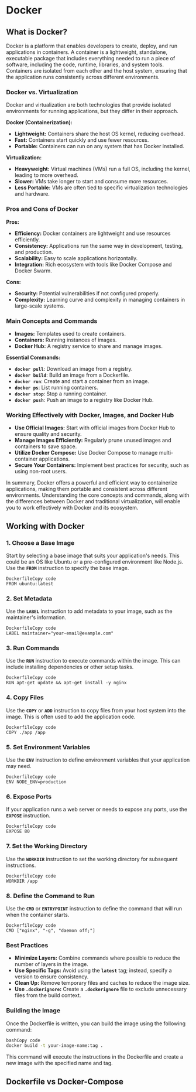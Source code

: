 # Docker

## What is Docker?

Docker is a platform that enables developers to create, deploy, and run applications in containers. A container is a lightweight, standalone, executable package that includes everything needed to run a piece of software, including the code, runtime, libraries, and system tools. Containers are isolated from each other and the host system, ensuring that the application runs consistently across different environments.

### **Docker vs. Virtualization**

Docker and virtualization are both technologies that provide isolated environments for running applications, but they differ in their approach.

**Docker (Containerization):**

- **Lightweight:** Containers share the host OS kernel, reducing overhead.
- **Fast:** Containers start quickly and use fewer resources.
- **Portable:** Containers can run on any system that has Docker installed.

**Virtualization:**

- **Heavyweight:** Virtual machines (VMs) run a full OS, including the kernel, leading to more overhead.
- **Slower:** VMs take longer to start and consume more resources.
- **Less Portable:** VMs are often tied to specific virtualization technologies and hardware.

### **Pros and Cons of Docker**

**Pros:**

- **Efficiency:** Docker containers are lightweight and use resources efficiently.
- **Consistency:** Applications run the same way in development, testing, and production.
- **Scalability:** Easy to scale applications horizontally.
- **Integration:** Rich ecosystem with tools like Docker Compose and Docker Swarm.

**Cons:**

- **Security:** Potential vulnerabilities if not configured properly.
- **Complexity:** Learning curve and complexity in managing containers in large-scale systems.

### **Main Concepts and Commands**

- **Images:** Templates used to create containers.
- **Containers:** Running instances of images.
- **Docker Hub:** A registry service to share and manage images.

**Essential Commands:**

- **`docker pull`**: Download an image from a registry.
- **`docker build`**: Build an image from a Dockerfile.
- **`docker run`**: Create and start a container from an image.
- **`docker ps`**: List running containers.
- **`docker stop`**: Stop a running container.
- **`docker push`**: Push an image to a registry like Docker Hub.

### **Working Effectively with Docker, Images, and Docker Hub**

- **Use Official Images:** Start with official images from Docker Hub to ensure quality and security.
- **Manage Images Efficiently:** Regularly prune unused images and containers to save space.
- **Utilize Docker Compose:** Use Docker Compose to manage multi-container applications.
- **Secure Your Containers:** Implement best practices for security, such as using non-root users.

In summary, Docker offers a powerful and efficient way to containerize applications, making them portable and consistent across different environments. Understanding the core concepts and commands, along with the differences between Docker and traditional virtualization, will enable you to work effectively with Docker and its ecosystem.

## Working with Docker

### **1. Choose a Base Image**

Start by selecting a base image that suits your application's needs. This could be an OS like Ubuntu or a pre-configured environment like Node.js. Use the **`FROM`** instruction to specify the base image.

```docker
DockerfileCopy code
FROM ubuntu:latest
```

### **2. Set Metadata**

Use the **`LABEL`** instruction to add metadata to your image, such as the maintainer's information.

```docker
DockerfileCopy code
LABEL maintainer="your-email@example.com"
```

### **3. Run Commands**

Use the **`RUN`** instruction to execute commands within the image. This can include installing dependencies or other setup tasks.

```docker
DockerfileCopy code
RUN apt-get update && apt-get install -y nginx
```

### **4. Copy Files**

Use the **`COPY`** or **`ADD`** instruction to copy files from your host system into the image. This is often used to add the application code.

```docker
DockerfileCopy code
COPY ./app /app
```

### **5. Set Environment Variables**

Use the **`ENV`** instruction to define environment variables that your application may need.

```docker
DockerfileCopy code
ENV NODE_ENV=production
```

### **6. Expose Ports**

If your application runs a web server or needs to expose any ports, use the **`EXPOSE`** instruction.

```docker
DockerfileCopy code
EXPOSE 80
```

### **7. Set the Working Directory**

Use the **`WORKDIR`** instruction to set the working directory for subsequent instructions.

```docker
DockerfileCopy code
WORKDIR /app
```

### **8. Define the Command to Run**

Use the **`CMD`** or **`ENTRYPOINT`** instruction to define the command that will run when the container starts.

```docker
DockerfileCopy code
CMD ["nginx", "-g", "daemon off;"]
```

### **Best Practices**

- **Minimize Layers:** Combine commands where possible to reduce the number of layers in the image.
- **Use Specific Tags:** Avoid using the **`latest`** tag; instead, specify a version to ensure consistency.
- **Clean Up:** Remove temporary files and caches to reduce the image size.
- **Use `.dockerignore`:** Create a **`.dockerignore`** file to exclude unnecessary files from the build context.

### **Building the Image**

Once the Dockerfile is written, you can build the image using the following command:

```bash
bashCopy code
docker build -t your-image-name:tag .
```

This command will execute the instructions in the Dockerfile and create a new image with the specified name and tag.

## Dockerfile vs Docker-Compose
